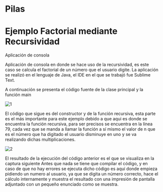 # Pilas

# Ejemplo Factorial mediante Recursividad 
Aplicación de consola

Aplicación de consola en donde se hace uso de la recursividad, es este caso se calcula el factorial de un número que el usuario digite.
La aplicación se realizó en el lenguaje de Java, el IDE en el que se trabajó fue Sublime Text.

A continuación se presenta el código fuente de la clase principal y la función main

![1](https://user-images.githubusercontent.com/71055467/94619173-064a6c00-0272-11eb-8702-fd15819c2cee.jpg)

El código que sigue es del constructor y de la función recursiva, esta parte es el más importante para este ejemplo debido a que aqui es donde se encuentra la función recursiva, para ser precisos se encuentra en la línea 79, cada vez que se manda a llamar la función a sí mismo el valor de n que es el número que ha digitado  el usuario disminuye en uno y se va realizando dichas multiplicaciones.

![2](https://user-images.githubusercontent.com/71055467/94619186-0c404d00-0272-11eb-969c-d0c3844536ab.jpg)

El resultado de la ejecución del código anterior es el que se visualiza en la captura siguiente
Antes que nada se tiene que compilar el código, y en caso de que no hay errores se ejecuta dicho código es aquí donde empieza pidiendo un numero al usuario, ya que se digita un número correcto, hace el cálculo internamente y muestra el resultado con una impresión de pantalla adjuntado con un pequeño enunciado como se muestra.

